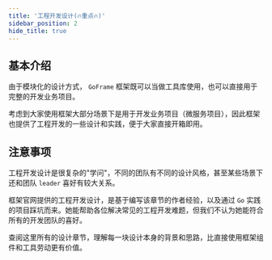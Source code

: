 ```yaml
---
title: '工程开发设计(🔥重点🔥)'
sidebar_position: 2
hide_title: true
---
```


## 基本介绍

由于模块化的设计方式， `GoFrame` 框架既可以当做工具库使用，也可以直接用于完整的开发业务项目。

考虑到大家使用框架大部分场景下是用于开发业务项目（微服务项目），因此框架也提供了工程开发的一些设计和实践，便于大家直接开箱即用。

## 注意事项

工程开发设计是很复杂的"学问"，不同的团队有不同的设计风格，甚至某些场景下还和团队 `leader` 喜好有较大关系。

框架官网提供的工程开发设计，是基于编写该章节的作者经验，以及通过 `Go` 实践的项目踩坑而来。她能帮助各位解决常见的工程开发难题，但我们不认为她能符合所有的开发团队的喜好。

查阅这里所有的设计章节，理解每一块设计本身的背景和思路，比直接使用框架组件和工具劳动更有价值。

    